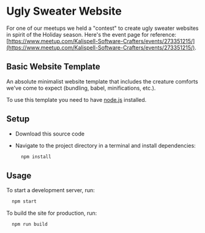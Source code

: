 # Ugly Sweater Website

For one of our meetups we held a "contest" to create ugly sweater websites in spirit of the Holiday season. Here's the event page for reference: [https://www.meetup.com/Kalispell-Software-Crafters/events/273351215/](https://www.meetup.com/Kalispell-Software-Crafters/events/273351215/).

## Basic Website Template

An absolute minimalist website template that includes the creature comforts we've come to expect (bundling, babel, minifications, etc.).

To use this template you need to have [node.js](https://nodejs.org/) installed.

## Setup

- Download this source code
- Navigate to the project directory in a terminal and install dependencies:

  ```sh
    npm install
  ```

## Usage

To start a development server, run:

```sh
  npm start
```

To build the site for production, run:

```sh
  npm run build
```
